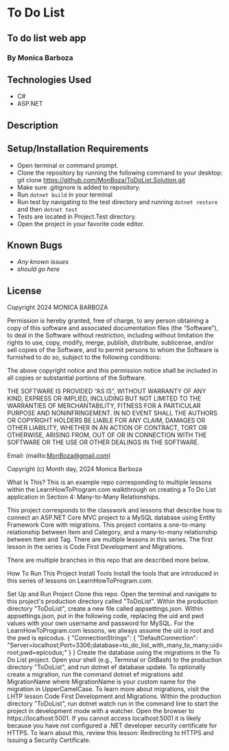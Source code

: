 # To Do List

## To do list web app

### By Monica Barboza

## Technologies Used

* C#
* ASP.NET

## Description

## Setup/Installation Requirements

* Open terminal or command prompt.
* Clone the repository by running the following command to your desktop: git clone <https://github.com/MonBoza/ToDoList.Solution.git>
* Make sure .gitignore is added to repository.
* Run `dotnet build` in your terminal
* Run test by navigating to the test directory and running `dotnet restore` and then `dotnet test`
* Tests are located in Project.Test directory.
* Open the project in your favorite code editor.

## Known Bugs

* _Any known issues_
* _should go here_

## License

Copyright 2024 MONICA BARBOZA

Permission is hereby granted, free of charge, to any person obtaining a copy of this software and associated documentation files (the “Software”), to deal in the Software without restriction, including without limitation the rights to use, copy, modify, merge, publish, distribute, sublicense, and/or sell copies of the Software, and to permit persons to whom the Software is furnished to do so, subject to the following conditions:

The above copyright notice and this permission notice shall be included in all copies or substantial portions of the Software.

THE SOFTWARE IS PROVIDED “AS IS”, WITHOUT WARRANTY OF ANY KIND, EXPRESS OR IMPLIED, INCLUDING BUT NOT LIMITED TO THE WARRANTIES OF MERCHANTABILITY, FITNESS FOR A PARTICULAR PURPOSE AND NONINFRINGEMENT. IN NO EVENT SHALL THE AUTHORS OR COPYRIGHT HOLDERS BE LIABLE FOR ANY CLAIM, DAMAGES OR OTHER LIABILITY, WHETHER IN AN ACTION OF CONTRACT, TORT OR OTHERWISE, ARISING FROM, OUT OF OR IN CONNECTION WITH THE SOFTWARE OR THE USE OR OTHER DEALINGS IN THE SOFTWARE.

Email: (mailto:<MonBoza@gmail.com>)

Copyright (c) Month day, 2024 Monica Barboza


What Is This?
This is an example repo corresponding to multiple lessons within the LearnHowToProgram.com walkthrough on creating a To Do List application in Section 4: Many-to-Many Relationships.

This project corresponds to the classwork and lessons that describe how to connect an ASP.NET Core MVC project to a MySQL database using Entity Framework Core with migrations. This project contains a one-to-many relationship between Item and Category, and a many-to-many relationship between Item and Tag. There are multiple lessons in this series. The first lesson in the series is Code First Development and Migrations.

There are multiple branches in this repo that are described more below.

How To Run This Project
Install Tools
Install the tools that are introduced in this series of lessons on LearnHowToProgram.com.

Set Up and Run Project
Clone this repo.
Open the terminal and navigate to this project's production directory called "ToDoList".
Within the production directory "ToDoList", create a new file called appsettings.json.
Within appsettings.json, put in the following code, replacing the uid and pwd values with your own username and password for MySQL. For the LearnHowToProgram.com lessons, we always assume the uid is root and the pwd is epicodus.
{
  "ConnectionStrings": {
      "DefaultConnection": "Server=localhost;Port=3306;database=to_do_list_with_many_to_many;uid=root;pwd=epicodus;"
  }
}
Create the database using the migrations in the To Do List project. Open your shell (e.g., Terminal or GitBash) to the production directory "ToDoList", and run dotnet ef database update.
To optionally create a migration, run the command dotnet ef migrations add MigrationName where MigrationName is your custom name for the migration in UpperCamelCase. To learn more about migrations, visit the LHTP lesson Code First Development and Migrations.
Within the production directory "ToDoList", run dotnet watch run in the command line to start the project in development mode with a watcher.
Open the browser to https://localhost:5001. If you cannot access localhost:5001 it is likely because you have not configured a .NET developer security certificate for HTTPS. To learn about this, review this lesson: Redirecting to HTTPS and Issuing a Security Certificate.